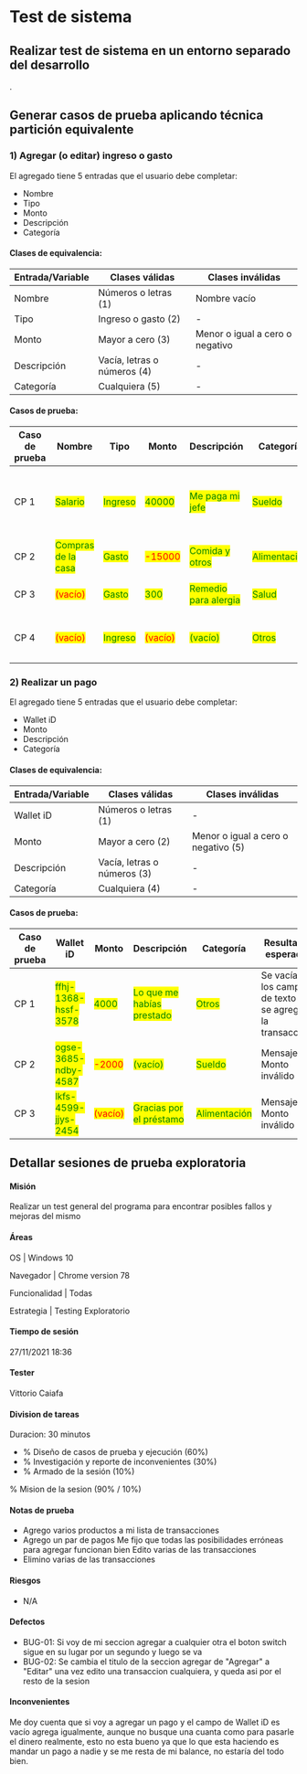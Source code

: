 # Test de sistema

## Realizar test de sistema en un entorno separado del desarrollo

.

## Generar casos de prueba aplicando técnica partición equivalente

### 1) Agregar (o editar) ingreso o gasto

El agregado tiene 5 entradas que el usuario debe completar:

* Nombre
* Tipo
* Monto
* Descripción
* Categoría

#### Clases de equivalencia:

| Entrada/Variable | Clases válidas              | Clases inválidas                |
| ---------------- | --------------------------- | ------------------------------- |
| Nombre           | Números o letras (1)        | Nombre vacío                    |
| Tipo             | Ingreso o gasto (2)         | -                               |
| Monto            | Mayor a cero (3)            | Menor o igual a cero o negativo |
| Descripción      | Vacía, letras o números (4) | -                               |
| Categoría        | Cualquiera (5)              | -                               |

#### Casos de prueba:

| Caso de prueba | Nombre                                               | Tipo                                      | Monto                                   | Descripción                                            | Categoría                                      | Resultado esperado                                       | Clases de equivalencia cubiertas |
| -------------- | ---------------------------------------------------- | ----------------------------------------- | --------------------------------------- | ------------------------------------------------------ | ---------------------------------------------- | -------------------------------------------------------- | -------------------------------- |
| CP 1           | <mark style="color:green;">Salario</mark>            | <mark style="color:green;">Ingreso</mark> | <mark style="color:green;">40000</mark> | <mark style="color:green;">Me paga mi jefe</mark>      | <mark style="color:green;">Sueldo</mark>       | Se vacían los campos de texto y se agrega la transacción | 1,2,3,4,5                        |
| CP 2           | <mark style="color:green;">Compras de la casa</mark> | <mark style="color:green;">Gasto</mark>   | <mark style="color:red;">-15000</mark>  | <mark style="color:green;">Comida y otros</mark>       | <mark style="color:green;">Alimentación</mark> | Mensaje: Monto inválido                                  | 1,2,4,5,7                        |
| CP 3           | <mark style="color:red;">(vacío)</mark>              | <mark style="color:green;">Gasto</mark>   | <mark style="color:green;">300</mark>   | <mark style="color:green;">Remedio para alergia</mark> | <mark style="color:green;">Salud</mark>        | Mensaje: Nombre inválido                                 | 2,3,4,5,6                        |
| CP 4           | <mark style="color:red;">(vacío)</mark>              | <mark style="color:green;">Ingreso</mark> | <mark style="color:red;">(vacío)</mark> | <mark style="color:green;">(vacío)</mark>              | <mark style="color:green;">Otros</mark>        | Mensaje: Nombre y monto inválidos!                       | 2,4,5,6,7                        |



### 2) Realizar un pago

El agregado tiene 5 entradas que el usuario debe completar:

* Wallet iD
* Monto
* Descripción
* Categoría

#### Clases de equivalencia:

| Entrada/Variable | Clases válidas              | Clases inválidas                    |
| ---------------- | --------------------------- | ----------------------------------- |
| Wallet iD        | Números o letras (1)        | -                                   |
| Monto            | Mayor a cero (2)            | Menor o igual a cero o negativo (5) |
| Descripción      | Vacía, letras o números (3) | -                                   |
| Categoría        | Cualquiera (4)              | -                                   |

#### Casos de prueba:

| Caso de prueba | Wallet iD                                             | Monto                                   | Descripción                                                 | Categoría                                      | Resultado esperado                                       | Clases de equivalencia |
| -------------- | ----------------------------------------------------- | --------------------------------------- | ----------------------------------------------------------- | ---------------------------------------------- | -------------------------------------------------------- | ---------------------- |
| CP 1           | <mark style="color:green;">ffhj-1368-hssf-3578</mark> | <mark style="color:green;">4000</mark>  | <mark style="color:green;">Lo que me habías prestado</mark> | <mark style="color:green;">Otros</mark>        | Se vacían los campos de texto y se agrega la transacción | 1,2,3,4                |
| CP 2           | <mark style="color:green;">ogse-3685-ndby-4587</mark> | <mark style="color:red;">-2000</mark>   | <mark style="color:green;">(vacío)</mark>                   | <mark style="color:green;">Sueldo</mark>       | Mensaje: Monto inválido                                  | 1,3,4,5                |
| CP 3           | <mark style="color:green;">lkfs-4599-jjys-2454</mark> | <mark style="color:red;">(vacío)</mark> | <mark style="color:green;">Gracias por el préstamo</mark>   | <mark style="color:green;">Alimentación</mark> | Mensaje: Monto inválido                                  | 1,3,4,5                |

## Detallar sesiones de prueba exploratoria

#### Misión

Realizar un test general del programa para encontrar posibles fallos y mejoras del mismo

#### Áreas&#x20;

OS | Windows 10&#x20;

Navegador | Chrome version 78&#x20;

Funcionalidad | Todas&#x20;

Estrategia | Testing Exploratorio

#### Tiempo de sesión&#x20;

27/11/2021 18:36

#### Tester&#x20;

Vittorio Caiafa

#### Division de tareas&#x20;

Duracion: 30 minutos

* % Diseño de casos de prueba y ejecución (60%)&#x20;
* % Investigación y reporte de inconvenientes (30%)&#x20;
* % Armado de la sesión (10%)

% Mision de la sesion (90% / 10%)

#### Notas de prueba

* Agrego varios productos a mi lista de transacciones&#x20;
* Agrego un par de pagos Me fijo que todas las posibilidades erróneas para agregar funcionan bien Edito varias de las transacciones&#x20;
* Elimino varias de las transacciones

#### Riesgos&#x20;

* N/A

#### Defectos

* BUG-01: Si voy de mi seccion agregar a cualquier otra el boton switch sigue en su lugar por un segundo y luego se va
* BUG-02: Se cambia el titulo de la seccion agregar de "Agregar" a "Editar" una vez edito una transaccion cualquiera, y queda asi por el resto de la sesion

#### Inconvenientes&#x20;

Me doy cuenta que si voy a agregar un pago y el campo de Wallet iD es vacío agrega igualmente, aunque no busque una cuanta como para pasarle el dinero realmente, esto no esta bueno ya que lo que esta haciendo es mandar un pago a nadie y se me resta de mi balance, no estaría del todo bien.
